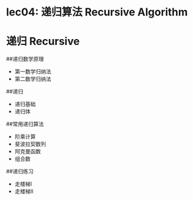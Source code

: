 # lec04: 递归算法 Recursive Algorithm

# 递归 Recursive
##递归数学原理
- 第一数学归纳法
- 第二数学归纳法

##递归
- 递归基础
- 递归体

##常用递归算法
- 阶乘计算
- 斐波拉契数列
- 阿克曼函数
- 组合数

##递归练习
- 走楼梯I
- 走楼梯II
